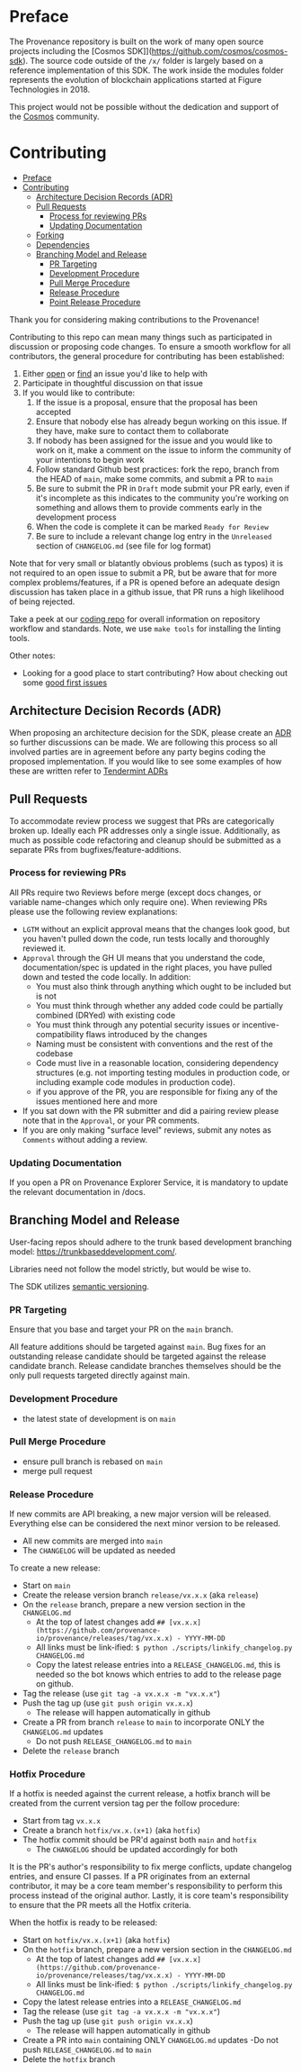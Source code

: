 # Preface 

The Provenance repository is built on the work of many open source projects including
the [Cosmos SDK]](https://github.com/cosmos/cosmos-sdk).  The source code outside of the `/x/`
folder is largely based on a reference implementation of this SDK.  The work inside the modules
folder represents the evolution of blockchain applications started at Figure Technologies in 2018.

This project would not be possible without the dedication and support of the [Cosmos](https://cosmos.network) community.

# Contributing

- [Preface](#preface)
- [Contributing](#contributing)
  - [Architecture Decision Records (ADR)](#architecture-decision-records-adr)
  - [Pull Requests](#pull-requests)
    - [Process for reviewing PRs](#process-for-reviewing-prs)
    - [Updating Documentation](#updating-documentation)
  - [Forking](#forking)
  - [Dependencies](#dependencies)
  - [Branching Model and Release](#branching-model-and-release)
    - [PR Targeting](#pr-targeting)
    - [Development Procedure](#development-procedure)
    - [Pull Merge Procedure](#pull-merge-procedure)
    - [Release Procedure](#release-procedure)
    - [Point Release Procedure](#point-release-procedure)

Thank you for considering making contributions to the Provenance!

Contributing to this repo can mean many things such as participated in
discussion or proposing code changes. To ensure a smooth workflow for all
contributors, the general procedure for contributing has been established:

1. Either [open](https://github.com/provenance-io/explorer-service/issues/new/choose) or
   [find](https://github.com/provenance-io/explorer-service/issues) an issue you'd like to help with
2. Participate in thoughtful discussion on that issue
3. If you would like to contribute:
   1. If the issue is a proposal, ensure that the proposal has been accepted
   2. Ensure that nobody else has already begun working on this issue. If they have,
      make sure to contact them to collaborate
   3. If nobody has been assigned for the issue and you would like to work on it,
      make a comment on the issue to inform the community of your intentions
      to begin work
   4. Follow standard Github best practices: fork the repo, branch from the
      HEAD of `main`, make some commits, and submit a PR to `main`
   5. Be sure to submit the PR in `Draft` mode submit your PR early, even if
      it's incomplete as this indicates to the community you're working on
      something and allows them to provide comments early in the development process
   6. When the code is complete it can be marked `Ready for Review`
   7. Be sure to include a relevant change log entry in the `Unreleased` section
      of `CHANGELOG.md` (see file for log format)

Note that for very small or blatantly obvious problems (such as typos) it is
not required to an open issue to submit a PR, but be aware that for more complex
problems/features, if a PR is opened before an adequate design discussion has
taken place in a github issue, that PR runs a high likelihood of being rejected.

Take a peek at our [coding repo](https://github.com/tendermint/coding) for
overall information on repository workflow and standards. Note, we use `make tools` for installing the linting tools.

Other notes:

- Looking for a good place to start contributing? How about checking out some
  [good first issues](https://github.com/provenance-io/explorer-service/issues?q=is%3Aopen+is%3Aissue+label%3A%22good+first+issue%22)

## Architecture Decision Records (ADR)

When proposing an architecture decision for the SDK, please create an [ADR](./docs/architecture/README.md)
so further discussions can be made. We are following this process so all involved parties are in
agreement before any party begins coding the proposed implementation. If you would like to see some examples
of how these are written refer to [Tendermint ADRs](https://github.com/tendermint/tendermint/tree/main/docs/architecture)

## Pull Requests

To accommodate review process we suggest that PRs are categorically broken up.
Ideally each PR addresses only a single issue. Additionally, as much as possible
code refactoring and cleanup should be submitted as a separate PRs from bugfixes/feature-additions.

### Process for reviewing PRs

All PRs require two Reviews before merge (except docs changes, or variable name-changes which only require one). When reviewing PRs please use the following review explanations:

- `LGTM` without an explicit approval means that the changes look good, but you haven't pulled down the code, run tests locally and thoroughly reviewed it.
- `Approval` through the GH UI means that you understand the code, documentation/spec is updated in the right places, you have pulled down and tested the code locally. In addition:
  - You must also think through anything which ought to be included but is not
  - You must think through whether any added code could be partially combined (DRYed) with existing code
  - You must think through any potential security issues or incentive-compatibility flaws introduced by the changes
  - Naming must be consistent with conventions and the rest of the codebase
  - Code must live in a reasonable location, considering dependency structures (e.g. not importing testing modules in production code, or including example code modules in production code).
  - if you approve of the PR, you are responsible for fixing any of the issues mentioned here and more
- If you sat down with the PR submitter and did a pairing review please note that in the `Approval`, or your PR comments.
- If you are only making "surface level" reviews, submit any notes as `Comments` without adding a review.

### Updating Documentation

If you open a PR on Provenance Explorer Service, it is mandatory to update the relevant documentation in /docs.


## Branching Model and Release

User-facing repos should adhere to the trunk based development branching model: https://trunkbaseddevelopment.com/.

Libraries need not follow the model strictly, but would be wise to.

The SDK utilizes [semantic versioning](https://semver.org/).

### PR Targeting

Ensure that you base and target your PR on the `main` branch.

All feature additions should be targeted against `main`. Bug fixes for an outstanding release candidate
should be targeted against the release candidate branch. Release candidate branches themselves should be the
only pull requests targeted directly against main.

### Development Procedure

- the latest state of development is on `main`

### Pull Merge Procedure

- ensure pull branch is rebased on `main`
- merge pull request

### Release Procedure

If new commits are API breaking, a new major version will be released. Everything else can be considered the next
minor version to be released.

- All new commits are merged into `main`
- The `CHANGELOG` will be updated as needed

To create a new release:

- Start on `main`
- Create the release version branch `release/vx.x.x` (aka `release`)
- On the `release` branch, prepare a new version section in the `CHANGELOG.md`
  - At the top of latest changes add `## [vx.x.x](https://github.com/provenance-io/provenance/releases/tag/vx.x.x) - YYYY-MM-DD`
  - All links must be link-ified: `$ python ./scripts/linkify_changelog.py CHANGELOG.md`
  - Copy the latest release entries into a `RELEASE_CHANGELOG.md`, this is needed so the bot knows which entries to add to the release page on github.
- Tag the release (use `git tag -a vx.x.x -m "vx.x.x"`)
- Push the tag up (use `git push origin vx.x.x`)
  - The release will happen automatically in github
- Create a PR from branch `release` to `main` to incorporate ONLY the `CHANGELOG.md` updates
  - Do not push `RELEASE_CHANGELOG.md` to `main`
- Delete the `release` branch

### Hotfix Procedure

If a hotfix is needed against the current release, a hotfix branch will be created from the current version tag per the
follow procedure:

- Start from tag `vx.x.x`
- Create a branch `hotfix/vx.x.(x+1)` (aka `hotfix`)
- The hotfix commit should be PR'd against both `main` and `hotfix`
  - The `CHANGELOG` should be updated accordingly for both

It is the PR's author's responsibility to fix merge conflicts, update changelog entries, and
ensure CI passes. If a PR originates from an external contributor, it may be a core team member's
responsibility to perform this process instead of the original author.
Lastly, it is core team's responsibility to ensure that the PR meets all the Hotfix criteria.

When the hotfix is ready to be released:

- Start on `hotfix/vx.x.(x+1)` (aka `hotfix`)
- On the `hotfix` branch, prepare a new version section in the `CHANGELOG.md`
  - At the top of latest changes add `## [vx.x.x](https://github.com/provenance-io/provenance/releases/tag/vx.x.x) - YYYY-MM-DD`
  - All links must be link-ified: `$ python ./scripts/linkify_changelog.py CHANGELOG.md`
- Copy the latest release entries into a `RELEASE_CHANGELOG.md`
- Tag the release (use `git tag -a vx.x.x -m "vx.x.x"`)
- Push the tag up (use `git push origin vx.x.x`)
  - The release will happen automatically in github
- Create a PR into `main` containing ONLY `CHANGELOG.md` updates
  -Do not push `RELEASE_CHANGELOG.md` to `main`
- Delete the `hotfix` branch

